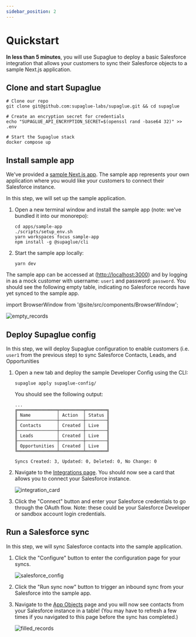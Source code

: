 ```yaml
---
sidebar_position: 2
---
```


# Quickstart

**In less than 5 minutes**, you will use Supaglue to deploy a basic Salesforce integration that allows your customers to sync their Salesforce objects to a sample Next.js application.

## Clone and start Supaglue

```shell
# Clone our repo
git clone git@github.com:supaglue-labs/supaglue.git && cd supaglue

# Create an encryption secret for credentials
echo "SUPAGLUE_API_ENCRYPTION_SECRET=$(openssl rand -base64 32)" >> .env

# Start the Supaglue stack
docker compose up
```

## Install sample app

We've provided a [sample Next.js app](https://github.com/supaglue-labs/supaglue/blob/v0.1.0/apps/sample-app/). The sample app represents your own application where you would like your customers to connect their Salesforce instance.

In this step, we will set up the sample application.

1. Open a new terminal window and install the sample app (note: we've bundled it into our monorepo):

   ```shell
   cd apps/sample-app
   ./scripts/setup_env.sh
   yarn workspaces focus sample-app
   npm install -g @supaglue/cli
   ```

1. Start the sample app locally:

   ```shell
   yarn dev
   ```

The sample app can be accessed at ([http://localhost:3000](http://localhost:3000)) and by logging in as a mock customer with username: `user1` and password: `password`. You should see the following empty table, indicating no Salesforce records have yet synced to the sample app.

import BrowserWindow from '@site/src/components/BrowserWindow';

<BrowserWindow url="http://localhost:3000">

![empty_records](/img/quickstart/app_empty_records.png 'empty records sample app')
</BrowserWindow>

## Deploy Supaglue config

In this step, we will deploy Supaglue configuration to enable customers (i.e. `user1` from the previous step) to sync Salesforce Contacts, Leads, and Opportunities

1. Open a new tab and deploy the sample Developer Config using the CLI:

   ```shell
   supaglue apply supaglue-config/
   ```

   You should see the following output:

   ```console
   ...
   ╔═══════════════╤═════════╤════════╗
   ║ Name          │ Action  │ Status ║
   ╟───────────────┼─────────┼────────╢
   ║ Contacts      │ Created │ Live   ║
   ╟───────────────┼─────────┼────────╢
   ║ Leads         │ Created │ Live   ║
   ╟───────────────┼─────────┼────────╢
   ║ Opportunities │ Created │ Live   ║
   ╚═══════════════╧═════════╧════════╝

   Syncs Created: 3, Updated: 0, Deleted: 0, No Change: 0
   ```

1. Navigate to the [Integrations page](http://localhost:3000/integrations). You should now see a card that allows you to connect your Salesforce instance.

   <BrowserWindow url="http://localhost:3000/integrations">

   ![integration_card](/img/quickstart/app_salesforce_connect_card.png 'integration_card sample app')
   </BrowserWindow>

1. Click the "Connect" button and enter your Salesforce credentials to go through the OAuth flow. Note: these could be your Salesforce Developer or sandbox account login credentials.

## Run a Salesforce sync

In this step, we will sync Salesforce contacts into the sample application.

1. Click the "Configure" button to enter the configuration page for your syncs.

   <BrowserWindow url="http://localhost:3000/integrations">

   ![salesforce_config](/img/quickstart/app_salesforce_config.png 'salesforce config sample app')
   </BrowserWindow>

2. Click the "Run sync now" button to trigger an inbound sync from your Salesforce into the sample app.

3. Navigate to the [App Objects](http://localhost:3000/) page and you will now see contacts from your Salesforce instance in a table! (You may have to refresh a few times if you navigated to this page before the sync has completed.)

   <BrowserWindow url="http://localhost:3000/integrations">

   ![filled_records](/img/quickstart/app_filled_records.png 'filled records sample app')
   </BrowserWindow>
